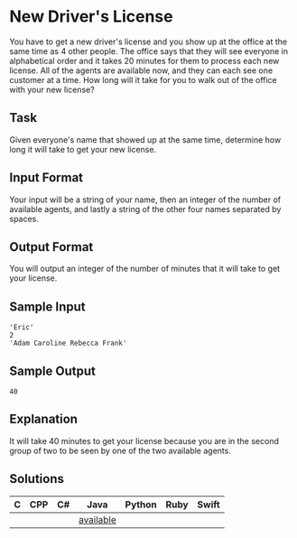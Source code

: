 # New Driver's License

You have to get a new driver's license and you show up at the office at the same time as 4 other people. The office says that they will see everyone in alphabetical order and it takes 20 minutes for them to process each new license. All of the agents are available now, and they can each see one customer at a time. How long will it take for you to walk out of the office with your new license?

## Task 
Given everyone's name that showed up at the same time, determine how long it will take to get your new license.

## Input Format 
Your input will be a string of your name, then an integer of the number of available agents, and lastly a string of the other four names separated by spaces.

## Output Format 
You will output an integer of the number of minutes that it will take to get your license.

## Sample Input
```
'Eric'
2
'Adam Caroline Rebecca Frank'
```

## Sample Output 
```
40
```

## Explanation
It will take 40 minutes to get your license because you are in the second group of two to be seen by one of the two available agents.

## Solutions

 C | CPP | C# | Java | Python | Ruby | Swift
---|-----|----|------|--------|------|------
   |     |    |      | [available](/sololearn/NewDriverLicense/DL.py) |  | 